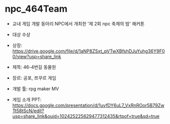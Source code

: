 # npc_464Team
* 교내 게임 개발 동아리 NPC에서 개최한 '제 2회 npc 축제의 밤' 해커톤

* 대상 수상
* 상장: https://drive.google.com/file/d/1aNP8ZSxt_pVTwXBfshDJuYuhg36Y9F00/view?usp=share_link

* 제목: 46-4번길 동물원
* 장르: 공포, 쯔꾸르 게임
* 개발 툴: rpg maker MV
* 게임 소개 PPT: https://docs.google.com/presentation/d/1uvfDY6uL7_VxRnROor5B79ZwTt58tScN/edit?usp=share_link&ouid=102425225629477312435&rtpof=true&sd=true
